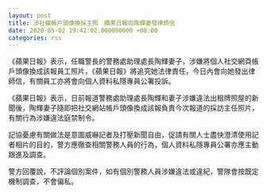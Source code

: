 ```yaml
---
layout: post
title: 涉社媒帳戶頭像換採主照　蘋果日報向陶輝妻發律師信
date: 2020-05-02 19:42:02.000000000 +08:00
categories: rss
---
```


《蘋果日報》表示，任職警長的警務處助理處長陶輝妻子，涉嫌將個人社交網頁帳戶頭像換成該報員工照片，《蘋果日報》將追究她法律責任，今日內會向她發出律師信，有關員工亦將會向個人資料私隱專員公署投訴。

《蘋果日報》表示，日前報道警務處助理處長陶輝和妻子涉嫌違法出租牌照屋的新聞後，陶輝妻子隨即把社交網站帳戶頭像換成該報負責今次報道的採訪主任照片，有關行為涉嫌違法庭禁制令。

記協憂慮有關做法是意圖威嚇記者及打壓新聞自由，促請有關人士盡快澄清使用記者相片的目的，警方應徹查相關警務人員的行為，個人資料私隱專員公署亦應主動跟進及調查。

警方回覆說，不評論個別案件，如有個別警務人員涉嫌違法或違紀，警隊會按既定機制調查，不會偏私。
